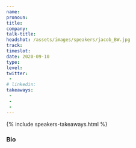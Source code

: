 ```yaml
---
name: 
pronoun: 
title: 
company: 
talk-title: 
headshot: /assets/images/speakers/jacob_BW.jpg
track: 
timeslot: 
date: 2020-09-10
type: 
level: 
twitter:
 - 
# linkedin: 
takeaways:
 - 
 - 
 - 
---
```


<p></p>

{% include speakers-takeaways.html %}

<h3>Bio</h3>
<p></p>